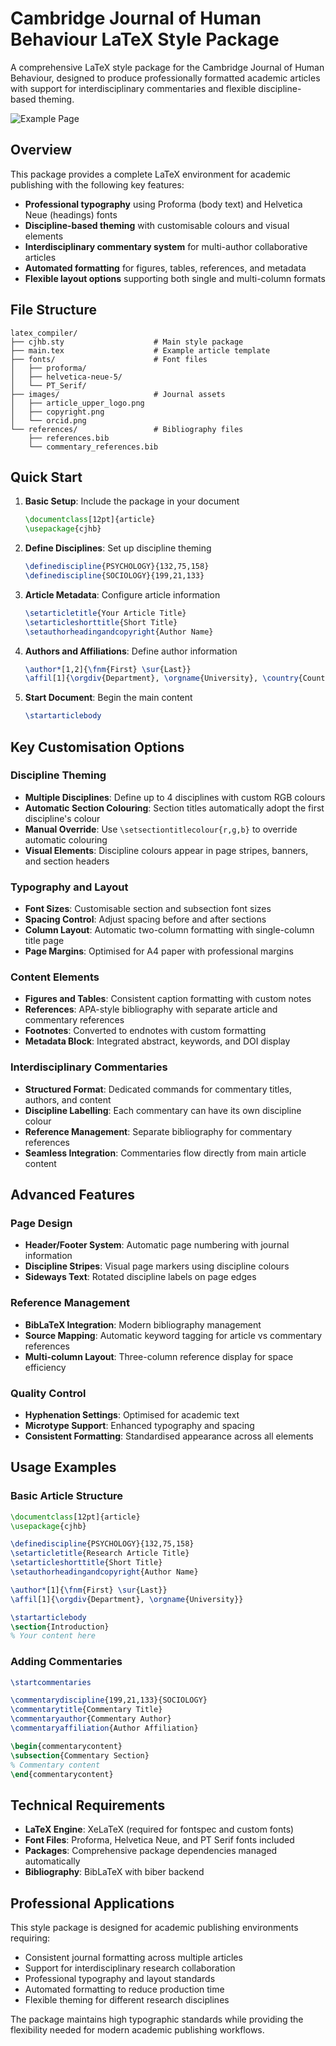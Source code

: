 # Cambridge Journal of Human Behaviour LaTeX Style Package

A comprehensive LaTeX style package for the Cambridge Journal of Human Behaviour, designed to produce professionally formatted academic articles with support for interdisciplinary commentaries and flexible discipline-based theming.

![Example Page](images/example_page.png)

## Overview

This package provides a complete LaTeX environment for academic publishing with the following key features:

- **Professional typography** using Proforma (body text) and Helvetica Neue (headings) fonts
- **Discipline-based theming** with customisable colours and visual elements
- **Interdisciplinary commentary system** for multi-author collaborative articles
- **Automated formatting** for figures, tables, references, and metadata
- **Flexible layout options** supporting both single and multi-column formats

## File Structure

```
latex_compiler/
├── cjhb.sty                    # Main style package
├── main.tex                    # Example article template
├── fonts/                      # Font files
│   ├── proforma/              
│   ├── helvetica-neue-5/      
│   └── PT_Serif/              
├── images/                     # Journal assets
│   ├── article_upper_logo.png
│   ├── copyright.png
│   └── orcid.png
└── references/                 # Bibliography files
    ├── references.bib
    └── commentary_references.bib
```

## Quick Start

1. **Basic Setup**: Include the package in your document
   ```latex
   \documentclass[12pt]{article}
   \usepackage{cjhb}
   ```

2. **Define Disciplines**: Set up discipline theming
   ```latex
   \definediscipline{PSYCHOLOGY}{132,75,158}
   \definediscipline{SOCIOLOGY}{199,21,133}
   ```

3. **Article Metadata**: Configure article information
   ```latex
   \setarticletitle{Your Article Title}
   \setarticleshorttitle{Short Title}
   \setauthorheadingandcopyright{Author Name}
   ```

4. **Authors and Affiliations**: Define author information
   ```latex
   \author*[1,2]{\fnm{First} \sur{Last}}
   \affil[1]{\orgdiv{Department}, \orgname{University}, \country{Country}}
   ```

5. **Start Document**: Begin the main content
   ```latex
   \startarticlebody
   ```

## Key Customisation Options

### Discipline Theming
- **Multiple Disciplines**: Define up to 4 disciplines with custom RGB colours
- **Automatic Section Colouring**: Section titles automatically adopt the first discipline's colour
- **Manual Override**: Use `\setsectiontitlecolour{r,g,b}` to override automatic colouring
- **Visual Elements**: Discipline colours appear in page stripes, banners, and section headers

### Typography and Layout
- **Font Sizes**: Customisable section and subsection font sizes
- **Spacing Control**: Adjust spacing before and after sections
- **Column Layout**: Automatic two-column formatting with single-column title page
- **Page Margins**: Optimised for A4 paper with professional margins

### Content Elements
- **Figures and Tables**: Consistent caption formatting with custom notes
- **References**: APA-style bibliography with separate article and commentary references
- **Footnotes**: Converted to endnotes with custom formatting
- **Metadata Block**: Integrated abstract, keywords, and DOI display

### Interdisciplinary Commentaries
- **Structured Format**: Dedicated commands for commentary titles, authors, and content
- **Discipline Labelling**: Each commentary can have its own discipline colour
- **Reference Management**: Separate bibliography for commentary references
- **Seamless Integration**: Commentaries flow directly from main article content

## Advanced Features

### Page Design
- **Header/Footer System**: Automatic page numbering with journal information
- **Discipline Stripes**: Visual page markers using discipline colours
- **Sideways Text**: Rotated discipline labels on page edges

### Reference Management
- **BibLaTeX Integration**: Modern bibliography management
- **Source Mapping**: Automatic keyword tagging for article vs commentary references
- **Multi-column Layout**: Three-column reference display for space efficiency

### Quality Control
- **Hyphenation Settings**: Optimised for academic text
- **Microtype Support**: Enhanced typography and spacing
- **Consistent Formatting**: Standardised appearance across all elements

## Usage Examples

### Basic Article Structure
```latex
\documentclass[12pt]{article}
\usepackage{cjhb}

\definediscipline{PSYCHOLOGY}{132,75,158}
\setarticletitle{Research Article Title}
\setarticleshorttitle{Short Title}
\setauthorheadingandcopyright{Author Name}

\author*[1]{\fnm{First} \sur{Last}}
\affil[1]{\orgdiv{Department}, \orgname{University}}

\startarticlebody
\section{Introduction}
% Your content here
```

### Adding Commentaries
```latex
\startcommentaries

\commentarydiscipline{199,21,133}{SOCIOLOGY}
\commentarytitle{Commentary Title}
\commentaryauthor{Commentary Author}
\commentaryaffiliation{Author Affiliation}

\begin{commentarycontent}
\subsection{Commentary Section}
% Commentary content
\end{commentarycontent}
```

## Technical Requirements

- **LaTeX Engine**: XeLaTeX (required for fontspec and custom fonts)
- **Font Files**: Proforma, Helvetica Neue, and PT Serif fonts included
- **Packages**: Comprehensive package dependencies managed automatically
- **Bibliography**: BibLaTeX with biber backend

## Professional Applications

This style package is designed for academic publishing environments requiring:
- Consistent journal formatting across multiple articles
- Support for interdisciplinary research collaboration
- Professional typography and layout standards
- Automated formatting to reduce production time
- Flexible theming for different research disciplines

The package maintains high typographic standards while providing the flexibility needed for modern academic publishing workflows. 
